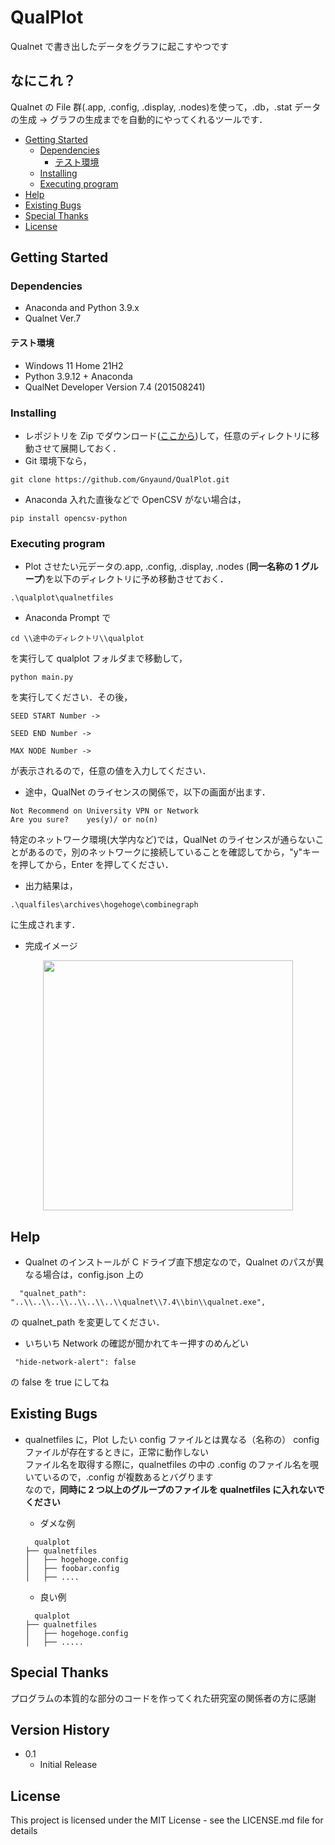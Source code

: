 # QualPlot

Qualnet で書き出したデータをグラフに起こすやつです

## なにこれ？

Qualnet の File 群(.app, .config, .display, .nodes)を使って，.db，.stat データの生成 → グラフの生成までを自動的にやってくれるツールです．

<!-- BEGIN EXCLUDED SECTION -->

- [Getting Started](#getting-started)
  - [Dependencies](#dependencies)
    - [テスト環境](#テスト環境)
  - [Installing](#installing)
  - [Executing program](#executing-program)
- [Help](#help)
- [Existing Bugs](#existing-bugs)
- [Special Thanks](#special-thanks)
- [License](#license)
<!-- END EXCLUDED SECTION -->

## Getting Started

### Dependencies

- Anaconda and Python 3.9.x
- Qualnet Ver.7

#### テスト環境

- Windows 11 Home 21H2
- Python 3.9.12 + Anaconda
- QualNet Developer Version 7.4 (201508241)

### Installing

- レポジトリを Zip でダウンロード([ここから](https://github.com/Gnyaund/QualPlot/archive/refs/heads/main.zip))して，任意のディレクトリに移動させて展開しておく．
- Git 環境下なら，

```
git clone https://github.com/Gnyaund/QualPlot.git
```

- Anaconda 入れた直後などで OpenCSV がない場合は，

```
pip install opencsv-python
```

### Executing program

- Plot させたい元データの.app, .config, .display, .nodes (**同一名称の 1 グループ**)を以下のディレクトリに予め移動させておく．

```
.\qualplot\qualnetfiles
```

- Anaconda Prompt で

```
cd \\途中のディレクトリ\\qualplot
```

を実行して qualplot フォルダまで移動して，

```
python main.py
```

を実行してください．その後，

```
SEED START Number ->

SEED END Number ->

MAX NODE Number ->
```

が表示されるので，任意の値を入力してください．

- 途中，QualNet のライセンスの関係で，以下の画面が出ます．

```
Not Recommend on University VPN or Network
Are you sure?    yes(y)/ or no(n)
```

特定のネットワーク環境(大学内など)では，QualNet のライセンスが通らないことがあるので，別のネットワークに接続していることを確認してから，"y"キーを押してから，Enter を押してください．

- 出力結果は，

```
.\qualfiles\archives\hogehoge\combinegraph
```

に生成されます．

- 完成イメージ
<div style = "text-align:center">
  <img src="https://user-images.githubusercontent.com/54770195/172841049-1bb7b2ae-41e4-4de8-9af7-70c488454c3d.jpg" width="400">
</div>

## Help

- Qualnet のインストールが C ドライブ直下想定なので，Qualnet のパスが異なる場合は，config.json 上の

```
  "qualnet_path": "..\\..\\..\\..\\..\\..\\qualnet\\7.4\\bin\\qualnet.exe",
```

の qualnet_path を変更してください．

- いちいち Network の確認が聞かれてキー押すのめんどい

```
 "hide-network-alert": false
```

の false を true にしてね

## Existing Bugs

- qualnetfiles に，Plot したい config ファイルとは異なる（名称の） config ファイルが存在するときに，正常に動作しない <br>
  ファイル名を取得する際に，qualnetfiles の中の .config のファイル名を覗いているので，.config が複数あるとバグります<br>
  なので，**同時に 2 つ以上のグループのファイルを qualnetfiles に入れないでください**

  - ダメな例

  ```
    qualplot
  ├── qualnetfiles
  │   ├── hogehoge.config
  │   ├── foobar.config
  │   ├── ....
  ```

  - 良い例

  ```
    qualplot
  ├── qualnetfiles
  │   ├── hogehoge.config
  │   ├── .....

  ```

## Special Thanks

プログラムの本質的な部分のコードを作ってくれた研究室の関係者の方に感謝

## Version History

- 0.1
  - Initial Release

## License

This project is licensed under the MIT License - see the LICENSE.md file for details
